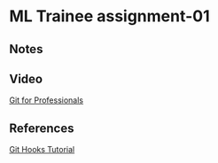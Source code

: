 # ML Trainee assignment-01

## Notes


## Video 
  [Git for Professionals](https://www.youtube.com/watch?v=Uszj_k0DGsg)

## References
  [Git Hooks Tutorial](https://www.atlassian.com/git/tutorials/git-hooks)
  
